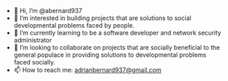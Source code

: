 - 👋 Hi, I’m @abernard937
- 👀 I’m interested in building projects that are solutions to social developmental problems faced by people. 
- 🌱 I’m currently learning to be a software developer and network security administrator
- 💞️ I’m looking to collaborate on projects that are socially beneficial to the general populace in providing solutions to developmental problems faced socially.
- 📫 How to reach me: adrianbernard937@gmail.com

<!---
abernard937/abernard937 is a ✨ special ✨ repository because its `README.md` (this file) appears on your GitHub profile.
You can click the Preview link to take a look at your changes.
--->
